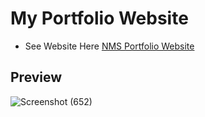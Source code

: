 # My Portfolio Website
- See Website Here [NMS Portfolio Website](https://nilupul-madhusanka-senanayaka.netlify.app/#home)
## Preview
![Screenshot (652)](https://github.com/user-attachments/assets/91f5c582-0c77-480d-a760-15941da29c1f)
